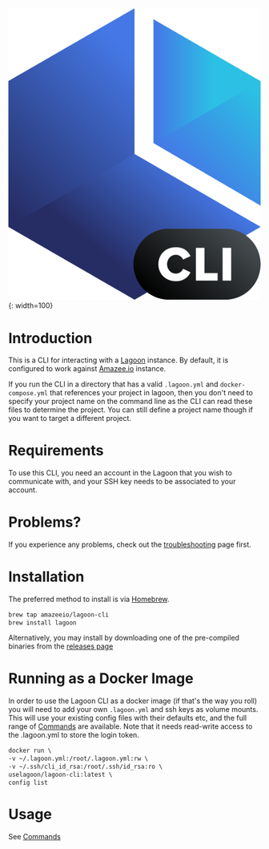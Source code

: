 ![lagoon-cli logo](lagoon-cli-logo.png){: width=100}

# Introduction

This is a CLI for interacting with a [Lagoon](https://github.com/uselagoon/lagoon) instance. By default, it is configured to work against [Amazee.io](https://www.amazee.io/) instance.

If you run the CLI in a directory that has a valid `.lagoon.yml` and `docker-compose.yml` that references your project in lagoon, then you don't need to specify your project name on the command line as the CLI can read these files to determine the project. You can still define a project name though if you want to target a different project.

# Requirements
To use this CLI, you need an account in the Lagoon that you wish to communicate with, and your SSH key needs to be associated to your account.

# Problems?
If you experience any problems, check out the [troubleshooting](./troubleshooting.md) page first.

# Installation
The preferred method to install is via [Homebrew](https://brew.sh/).
```
brew tap amazeeio/lagoon-cli
brew install lagoon
```

Alternatively, you may install by downloading one of the pre-compiled binaries from the [releases page](https://github.com/uselagoon/lagoon-cli/releases)

# Running as a Docker Image
In order to use the Lagoon CLI as a docker image (if that's the way you roll) you will need to add your own `.lagoon.yml` and ssh keys as volume mounts. This will use your existing
config files with their defaults etc, and the full range of [Commands](commands/lagoon.md) are available.  Note that it needs read-write access to the .lagoon.yml to store the login token.
```
docker run \
-v ~/.lagoon.yml:/root/.lagoon.yml:rw \
-v ~/.ssh/cli_id_rsa:/root/.ssh/id_rsa:ro \
uselagoon/lagoon-cli:latest \
config list
```

# Usage
See [Commands](commands/lagoon.md)
